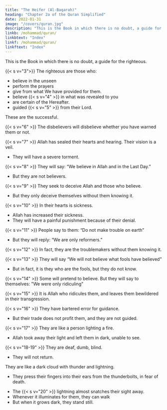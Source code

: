 ```yaml
---
title: "The Heifer (Al-Baqarah)"
heading: "Chapter 2a of the Quran Simplified"
date: 2022-01-31
image: "/covers/quran.jpg"
description: "This is the Book in which there is no doubt, a guide for the righteous."
linkb: /mohammad/quran/
linkbtext: "Index"
linkf: /mohammad/quran/
linkftext: "Index"
---
```



<!-- T ALAL I TANIQ URAN

1. THE OPENING ........................ al-Fatihah .............................................................. 1
2. THE HEIFER ............................. al-Baqarah ............................................................. 1
3. FAMILY OF IMRAN ............... Ali ‘Imran ............................................................ 17
4. WOMEN .................................... an-Nisa’ ............................................................... 27
5. THE TABLE .............................. al-Ma’idah ........................................................... 37
6. LIVESTOCK .............................. al-An’am .............................................................. 44
7. THE ELEVATIONS ................. al-A’raf ................................................................ 53
8. THE SPOILS .............................. al-Anfal ............................................................... 63
9. REPENTANCE ......................... at-Tawbah ............................................................ 66
10. JONAH ..................................... Yunus .................................................................. 73
11. HUD ......................................... Hud ..................................................................... 78
12. JOSEPH .................................... Yusuf ................................................................... 84
13. THUNDER .............................. ar-Ra’d ................................................................ 89
14. ABRAHAM ............................. Ibrahim ............................................................... 91
15. THE ROCK .............................. al-Hijr ................................................................. 94
16. THE BEE .................................. an-Nahl ............................................................... 96
17. THE NIGHT JOURNEY ....... al-Isra’ ............................................................... 102
18. THE CAVE .............................. al-Kahf .............................................................. 106
19. MARY ....................................... Maryam ............................................................. 111
20. TA-HA ..................................... Ta-Ha ................................................................ 114
21. THE PROPHETS .................... al-Anbiya ........................................................... 119
22. THE PILGRIMAGE ............... al-Hajj ............................................................... 123
23. THE BELIEVERS .................... al-Mu’minun ...................................................... 126
24. THE LIGHT ............................ an-Nur .............................................................. 130
25. THE CRITERION .................. al-Furqan ........................................................... 133
26. THE POETS ............................ ash-Shu’ara’ ....................................................... 136
27. THE ANT ................................ an-Naml ............................................................ 141
28. HISTORY ................................. al-Qasas ............................................................. 145
29. THE SPIDER ........................... al-’Ankabut ........................................................ 14930. THE ROMANS ....................... ar-Rum ............................................................. 152
31. LUQMAN ................................ Luqman ............................................................. 154
32. PROSTRATION ..................... as-Sajdah ........................................................... 156
33. THE CONFEDERATES ........ al-Ahzab ............................................................ 157
34. SHEBA ..................................... Saba’ ................................................................. 161
35. ORIGINATOR ........................ Fatir .................................................................. 163
36. YA-SEEN ................................. Ya-Seen ............................................................. 165
37. THE ALIGNERS ..................... as-Saffat ............................................................ 168
38. SAAD ....................................... Saad .................................................................. 172
39. THRONGS .............................. az-Zumar .......................................................... 174
40. FORGIVER .............................. Ghafir ............................................................... 178
41. DETAILED .............................. Fussilat .............................................................. 181
42. CONSULTATION ................. ash-Shura .......................................................... 184
43. DECORATIONS .................... az-Zukhruf ........................................................ 186
44. SMOKE .................................... ad-Dukhan ........................................................ 189
45. KNEELING ............................. al-Jathiyah ......................................................... 190
46. THE DUNES ........................... al-Ahqaf ............................................................ 192
47. MUHAMMAD ....................... Muhammad ....................................................... 194
48. VICTORY ................................ al-Fath .............................................................. 196
49. THE CHAMBERS .................. al-Hujurat ......................................................... 197
50. QAF .......................................... Qaf ................................................................... 198
51. THE SPREADERS .................. adh-Dhariyat ..................................................... 200
52. THE MOUNT ......................... at-Tur ............................................................... 201
53. THE STAR ............................... an-Najm ............................................................ 202
54. THE MOON ............................ al-Qamar ........................................................... 204
55. THE COMPASSIONATE ..... ar-Rahman ........................................................ 205
56. THE INEVITABLE ................ al-Waqi’ah ......................................................... 207
57. IRON ........................................ al-Hadid` .......................................................... 209
58. THE ARGUMENT ................. al-Mujadilah ...................................................... 210
59. THE MOBILIZATION .......... al-Hashr ............................................................ 212
60. THE WOMAN TESTED ....... al-Mumtahina .................................................... 213
61. COLUMN ................................ as-Saff ............................................................... 21462. FRIDAY ................................... al-Jumu’ah ......................................................... 215
63. THE HYPOCRITES ............... al-Munafiqun ..................................................... 215
64. GATHERING .......................... at-Taghabun ...................................................... 216
65. DIVORCE ................................ at-Talaq ............................................................. 217
66. PROHIBITION ....................... at-Tahrim .......................................................... 217
67. SOVEREIGNTY ..................... al-Mulk .............................................................. 218
68. THE PEN ................................. al-Qalam ............................................................ 219
69. THE REALITY ........................ al-Haqqah .......................................................... 221
70. WAYS OF ASCENT ............... al-Ma’arij ........................................................... 222
71. NOAH ...................................... Nuh ................................................................... 223
72. THE JINN ................................ al-Jinn ............................................................... 223
73. THE ENWRAPPED ............... al-Muzzammil .................................................... 224
74. THE ENROBED ..................... al-Muddathir ...................................................... 225
75. RESURRECTION ................... al-Qiyamah ........................................................ 226
76. MAN ......................................... al-Insan ............................................................. 227
77. THE UNLEASHED ................ al-Mursalat ........................................................ 228
78. THE EVENT ........................... an-Naba’ ............................................................ 229
79. THE SNATCHERS ................. an-Nazi’at .......................................................... 230
80. HE FROWNED ....................... ‘Abasa ................................................................ 230
81. THE ROLLING ....................... at-Takwir ........................................................... 231
82. THE SHATTERING .............. al-Infitar ............................................................ 232
83. THE DEFRAUDERS ............... al-Mutaffifin ...................................................... 232
84. THE RUPTURE ...................... al-Inshiqaq ......................................................... 233
85. THE CONSTELLATIONS .... al-Buruj ............................................................. 233
86. THE NIGHTLY VISITOR .... at-Tariq ............................................................. 234
87. THE MOST HIGH ................. al-A’la ................................................................ 234
88. THE OVERWHELMING ...... al-Ghashiyah ...................................................... 235
89. THE DAWN ............................ al-Fajr ................................................................ 235
90. THE LAND .............................. al-Balad ............................................................. 236
91. THE SUN ................................. ash-Shams .......................................................... 236
92. THE NIGHT ........................... al-Layl ............................................................... 236
93. MORNING LIGHT ................ adh-Duha .......................................................... 23794. THE SOOTHING ................... ash-Sharh .......................................................... 237
95. THE FIG .................................. at-Tin ................................................................ 237
96. CLOT ........................................ al-’Alaq ............................................................. 238
97. DECREE ................................... al-Qadr ............................................................. 238
98. CLEAR EVIDENCE ............... al-Bayyinah ....................................................... 238
99. THE QUAKE .......................... az-Zalzalah ........................................................ 238
100. THE RACERS ....................... al-’Adiyat .......................................................... 239
101. THE SHOCKER ................... al-Qari’ah .......................................................... 239
102. ABUNDANCE ...................... at-Takathur ....................................................... 239
103. TIME ...................................... al-’Asr ............................................................... 239
104. THE BACKBITER ................ al-Humazah ....................................................... 239
105. THE ELEPHANT ................. al-Fil ................................................................. 240
106. QURAISH .............................. Quraysh ............................................................ 240
107. ASSISTANCE ........................ al-Ma’un ........................................................... 240
108. PLENTY ................................. al-Kawthar ........................................................ 240
109. THE DISBELIEVERS ........... al-Kafirun .......................................................... 240
110. VICTORY .............................. an-Nasr ............................................................. 240
111. THORNS ............................... al-Masad ........................................................... 241
112. MONOTHEISM ................... al-Ikhlas ........................................................... 241
113. DAYBREAK .......................... al-Falaq ............................................................. 241
114. MANKIND ............................ an-Nas .............................................................. 2411. THE OPENING (al-Fatihah) -->

<!-- 1. THE OPENING (al-Fatihah) -->


This is the Book in which there is no doubt, a guide for the righteous.

{{< s v="3">}} The righteous are those who:
- believe in the unseen
- perform the prayers
- give from what We have provided for them.
- believe {{< s v="4" >}} in what was revealed to you
- are certain of the Hereafter.
- guided {{< s v="5" >}} from their Lord. 

These are the successful.


{{< s v="6" >}} The disbelievers will disbelieve whether you have warned them or not.

{{< s v="7" >}} Allah has sealed their hearts and hearing. Their vision is a veil.
- They will have a severe torment.

{{< s v="8" >}} They will say: “We believe in Allah and in the Last Day.”
- But they are not believers.

{{< s v="9" >}} They seek to deceive Allah and those who believe. 
- But they only deceive themselves without them knowing it.

{{< s v="10" >}} In their hearts is sickness. 
- Allah has increased their sickness. 
- They will have a painful punishment because of their denial. 

{{< s v="11" >}} People say to them: “Do not make trouble on earth”
- But they will reply: “We are only reformers.”

{{< s v="12" >}} In fact, they are the troublemakers without them knowing it.

{{< s v="13" >}} They will say <!--  When it is said to them, “Believe as the people have believed,” they say, --> “We will not believe what fools have believed” 
- But in fact, it is they who are the fools, but they do not know.

{{< s v="14" >}} Some will pretend to believe. But they will say to themselves: "We were only ridiculing"

<!-- 14. And when they come across those who believe, they say, “We believe”; but when they
are alone with their devils, they say, “We are with you; .” -->

{{< s v="15" >}} It is Allah who ridicules them, and leaves them bewildered in their transgression.

{{< s v="16" >}} They have bartered error for guidance. 
- But their trade does not profit them, and they are not guided.

{{< s v="17" >}} They are like a person lighting a fire. 
- Allah took away their light and left them in dark, unable to see.

{{< s v="18-19" >}} They are deaf, dumb, blind. 
- They will not return.

They are like a dark cloud with thunder and lightning. 
- They press their fingers into their ears from the thunderbolts, in fear of death. 
<!-- But Allah sur- rounds the disbelievers. -->
- The {{< s v="20" >}} lightning almost snatches their sight away. 
- Whenever it illuminates for them, they can walk
- But when it grows dark, they stand still. 

<!-- Had Allah willed, He could have taken away their hearing and their sight.
Allah is capable of everything.
21. O people! Worship your Lord who created
you and those before you, that you may attain
piety. -->
